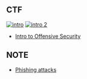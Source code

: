 
## CTF
[![intro](https://user-images.githubusercontent.com/106317311/171183326-c8d276ad-9d75-40db-abe7-a1f52726857f.jpg)](https://tryhackme.com/room/introtooffensivesecurity)
[![intro 2](https://user-images.githubusercontent.com/106317311/171184444-b091e599-222e-4d97-9e34-d4958e940f3d.jpg)](https://tryhackme.com/room/introtooffensivesecurity)

   * [Intro to Offensive Security](https://tryhackme.com/room/introtooffensivesecurity)
   
## NOTE

   * [Phishing attacks](https://www.ncsc.gov.uk/guidance/phishing)
   
   

